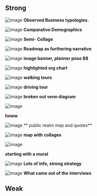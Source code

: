 ## Strong 
![image](https://user-images.githubusercontent.com/34726888/157521993-7a3fc416-073c-47ea-a914-e24240c2ea3e.png)
**Observed Business typologies.**

![image](https://user-images.githubusercontent.com/34726888/157522633-76bacbd0-b734-401e-8d1b-fad249c05aff.png)
**Comparative Demographics**

![image](https://user-images.githubusercontent.com/34726888/157523149-e03f1150-7533-46db-a398-696ee9843d32.png)
**Semi- Collage**

![image](https://user-images.githubusercontent.com/34726888/157523175-5edba99c-77ab-4f1a-9ff0-123fa7f2b95a.png)
**Roadmap as furthering narrative**

![image](https://user-images.githubusercontent.com/34726888/157523488-1048b1d4-9f83-4135-b880-3dbf2df30d58.png)
**image banner, planner pose 88**


![image](https://user-images.githubusercontent.com/34726888/157531009-8c0e1041-84d3-4dab-8877-b2c088408e10.png)
**highlighted org chart**

![image](https://user-images.githubusercontent.com/34726888/157531089-bb9aa3e5-3976-47a2-b8f1-0ac26d007892.png)
**walking tours**

![image](https://user-images.githubusercontent.com/34726888/157531275-8a624b71-6368-4348-b5ae-61aee00f98d3.png)
**driving tour**

![image](https://user-images.githubusercontent.com/34726888/157531371-ffeadd71-b3de-4752-945f-c8e1d8af63c3.png)
**broken out venn diagram**

![image](https://user-images.githubusercontent.com/34726888/157531529-33cf65fa-e373-4e0c-89bc-761f4c598492.png)

**howw**

![image](https://user-images.githubusercontent.com/34726888/157531765-25a8a502-56d9-4819-89b8-c9393825d59c.png)
** public realm map and quotes** 

![image](https://user-images.githubusercontent.com/34726888/157532037-f6a09d69-e19c-4235-9e5f-82021e3bece1.png)
**map with collages**

![image](https://user-images.githubusercontent.com/34726888/157534410-8a483659-4cb3-4232-93a3-3d5ea5e6c79c.png)

**starting with a mural**


![image](https://user-images.githubusercontent.com/34726888/157534833-2b4f16ee-eff2-415b-a28a-c5cb9467525e.png)
**Lots of info, strong strategy**

![image](https://user-images.githubusercontent.com/34726888/157535093-7d424a3f-6db1-47d9-8380-5be7e27af651.png)
**What came out of the interviews**

## Weak 
